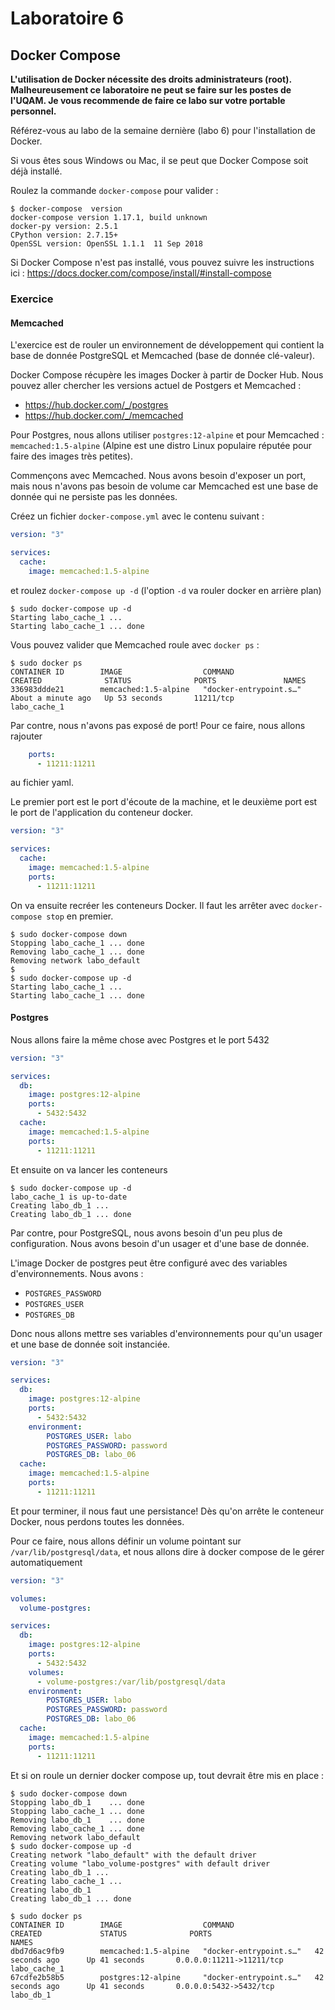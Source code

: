 # Laboratoire 6

## Docker Compose

**L'utilisation de Docker nécessite des droits administrateurs (root). Malheureusement ce laboratoire ne peut
se faire sur les postes de l'UQAM. Je vous recommende de faire ce labo sur votre portable personnel.**

Référez-vous au labo de la semaine dernière (labo 6) pour l'installation de Docker.

Si vous êtes sous Windows ou Mac, il se peut que Docker Compose soit déjà installé.

Roulez la commande `docker-compose` pour valider :

```
$ docker-compose  version
docker-compose version 1.17.1, build unknown
docker-py version: 2.5.1
CPython version: 2.7.15+
OpenSSL version: OpenSSL 1.1.1  11 Sep 2018
```

Si Docker Compose n'est pas installé, vous pouvez suivre les instructions ici : https://docs.docker.com/compose/install/#install-compose

### Exercice

#### Memcached

L'exercice est de rouler un environnement de développement qui contient la base de donnée PostgreSQL et Memcached (base de donnée clé-valeur).

Docker Compose récupère les images Docker à partir de Docker Hub. Nous pouvez aller chercher les versions actuel
de Postgers et Memcached :

* https://hub.docker.com/_/postgres
* https://hub.docker.com/_/memcached

Pour Postgres, nous allons utiliser `postgres:12-alpine` et pour Memcached : `memcached:1.5-alpine` (Alpine est une distro Linux populaire réputée pour faire des images très petites).

Commençons avec Memcached. Nous avons besoin d'exposer un port, mais nous n'avons pas besoin de volume car Memcached est une base de donnée qui ne persiste pas les données.

Créez un fichier `docker-compose.yml` avec le contenu suivant :

```yaml
version: "3"

services:
  cache:
    image: memcached:1.5-alpine
```

et roulez `docker-compose up -d` (l'option `-d` va rouler docker en arrière plan)

```
$ sudo docker-compose up -d
Starting labo_cache_1 ...
Starting labo_cache_1 ... done
```

Vous pouvez valider que Memcached roule avec `docker ps` :

```
$ sudo docker ps
CONTAINER ID        IMAGE                  COMMAND                  CREATED              STATUS              PORTS               NAMES
336983ddde21        memcached:1.5-alpine   "docker-entrypoint.s…"   About a minute ago   Up 53 seconds       11211/tcp           labo_cache_1
```

Par contre, nous n'avons pas exposé de port! Pour ce faire, nous allons rajouter

```yaml
    ports:
      - 11211:11211
```

au fichier yaml.

Le premier port est le port d'écoute de la machine, et le deuxième port est le port de l'application du conteneur docker.

```yaml
version: "3"

services:
  cache:
    image: memcached:1.5-alpine
    ports:
      - 11211:11211
```

On va ensuite recréer les conteneurs Docker. Il faut les arrêter avec `docker-compose stop` en premier.

```
$ sudo docker-compose down
Stopping labo_cache_1 ... done
Removing labo_cache_1 ... done
Removing network labo_default
$
$ sudo docker-compose up -d
Starting labo_cache_1 ...
Starting labo_cache_1 ... done
```

#### Postgres

Nous allons faire la même chose avec Postgres et le port 5432

```yaml
version: "3"

services:
  db:
    image: postgres:12-alpine
    ports:
      - 5432:5432
  cache:
    image: memcached:1.5-alpine
    ports:
      - 11211:11211
```

Et ensuite on va lancer les conteneurs

```
$ sudo docker-compose up -d
labo_cache_1 is up-to-date
Creating labo_db_1 ...
Creating labo_db_1 ... done
```

Par contre, pour PostgreSQL, nous avons besoin d'un peu plus de configuration. Nous avons besoin d'un
usager et d'une base de donnée. 

L'image Docker de postgres peut être configuré avec des variables d'environnements. Nous avons :

* `POSTGRES_PASSWORD`
* `POSTGRES_USER`
* `POSTGRES_DB`

Donc nous allons mettre ses variables d'environnements pour qu'un usager et une base de donnée soit instanciée.

```yaml
version: "3"

services:
  db:
    image: postgres:12-alpine
    ports:
      - 5432:5432
    environment:
        POSTGRES_USER: labo
        POSTGRES_PASSWORD: password
        POSTGRES_DB: labo_06
  cache:
    image: memcached:1.5-alpine
    ports:
      - 11211:11211
```

Et pour terminer, il nous faut une persistance! Dès qu'on arrête le conteneur Docker, nous perdons toutes les données.

Pour ce faire, nous allons définir un volume pointant sur `/var/lib/postgresql/data`, et nous allons dire à docker compose
de le gérer automatiquement

```yaml
version: "3"

volumes:
  volume-postgres:

services:
  db:
    image: postgres:12-alpine
    ports:
      - 5432:5432
    volumes:
      - volume-postgres:/var/lib/postgresql/data
    environment:
        POSTGRES_USER: labo
        POSTGRES_PASSWORD: password
        POSTGRES_DB: labo_06
  cache:
    image: memcached:1.5-alpine
    ports:
      - 11211:11211
```

Et si on roule un dernier docker compose up, tout devrait être mis en place :

```
$ sudo docker-compose down
Stopping labo_db_1    ... done
Stopping labo_cache_1 ... done
Removing labo_db_1    ... done
Removing labo_cache_1 ... done
Removing network labo_default
$ sudo docker-compose up -d
Creating network "labo_default" with the default driver
Creating volume "labo_volume-postgres" with default driver
Creating labo_db_1 ...
Creating labo_cache_1 ...
Creating labo_db_1
Creating labo_db_1 ... done
```

```
$ sudo docker ps
CONTAINER ID        IMAGE                  COMMAND                  CREATED             STATUS              PORTS                      NAMES
dbd7d6ac9fb9        memcached:1.5-alpine   "docker-entrypoint.s…"   42 seconds ago      Up 41 seconds       0.0.0.0:11211->11211/tcp   labo_cache_1
67cdfe2b58b5        postgres:12-alpine     "docker-entrypoint.s…"   42 seconds ago      Up 41 seconds       0.0.0.0:5432->5432/tcp     labo_db_1
```
